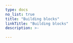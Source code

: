 ```yaml
---
type: docs
no_list: true
title: "Building blocks"
linkTitle: "Building blocks"
description: >-
     
---
```


